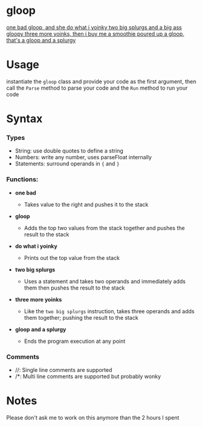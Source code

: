 # gloop
[one bad gloop, and she do what i yoinky two big splurgs and a big ass gloopy three more yoinks, then i buy me a smoothie poured up a gloop, that's a gloop and a splurgy](https://www.youtube.com/watch?v=tPHw4aujApY)

# Usage
instantiate the `gloop` class and provide your code as the first argument, then call the `Parse` method to parse your code and the `Run` method to run your code

# Syntax
### Types
- String: use double quotes to define a string
- Numbers: write any number, uses parseFloat internally
- Statements: surround operands in `{` and `}`

### Functions:
- **one bad**
  - Takes value to the right and pushes it to the stack
  
- **gloop**
  - Adds the top two values from the stack together and pushes the result to the stack
  
- **do what i yoinky**
  - Prints out the top value from the stack
  
- **two big splurgs**
  - Uses a statement and takes two operands and immediately adds them then pushes the result to the stack
  
- **three more yoinks**
  - Like the `two big splurgs` instruction, takes three operands and adds them together; pushing the result to the stack
  
- **gloop and a splurgy**
  - Ends the program execution at any point
  
### Comments
- //: Single line comments are supported
- /\*: Multi line comments are supported but probably wonky

# Notes
Please don't ask me to work on this anymore than the 2 hours I spent
